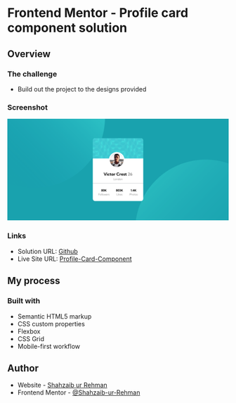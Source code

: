 # Frontend Mentor - Profile card component solution

## Overview

### The challenge

- Build out the project to the designs provided

### Screenshot

![](./screenshot.png)

### Links

- Solution URL: [Github](https://github.com/Shahzaib-ur-Rehman/profile-card-component)
- Live Site URL: [Profile-Card-Component](https://profile-card-component-phi-rose.vercel.app/)

## My process

### Built with

- Semantic HTML5 markup
- CSS custom properties
- Flexbox
- CSS Grid
- Mobile-first workflow

## Author

- Website - [Shahzaib ur Rehman](https://www.linkedin.com/in/shahzaib-ur-rehman-2518b01b8/)
- Frontend Mentor - [@Shahzaib-ur-Rehman](https://www.frontendmentor.io/profile/Shahzaib-ur-Rehman)